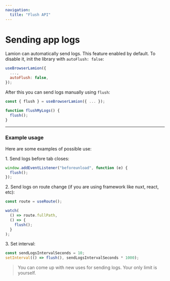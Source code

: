 ```yaml
---
navigation:
  title: "Flush API"
---
```


# Sending app logs

Lamion can automatically send logs.
This feature enabled by default.
To disable it, init the library with `autoFlush: false`:

```js
useBrowserLamion({
  ...,
  autoFlush: false,
});
```

After this you can send logs manually using `flush`:

```js
const { flush } = useBrowserLamion({ ... });

function flushMyLogs() {
  flush();
}
```

---

### Example usage

Here are some examples of possible use:

1\. Send logs before tab closes:

```js
window.addEventListener("beforeunload", function (e) {
  flush();
});
```

2\. Send logs on route change (if you are using framework like nuxt, react, etc):

```ts
const route = useRoute();

watch(
  () => route.fullPath,
  () => {
    flush();
  }
);
```

3\. Set interval:

```js
const sendLogsIntervalSeconds = 10;
setInterval(() => flush(), sendLogsIntervalSeconds * 1000);
```

> You can come up with new uses for sending logs. Your only limit is yourself.
